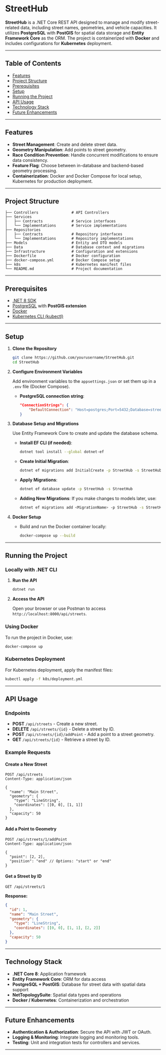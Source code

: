 
# StreetHub

**StreetHub** is a .NET Core REST API designed to manage and modify street-related data, including street names, geometries, and vehicle capacities. It utilizes **PostgreSQL** with **PostGIS** for spatial data storage and **Entity Framework Core** as the ORM. The project is containerized with **Docker** and includes configurations for **Kubernetes** deployment.

---

## Table of Contents

- [Features](#features)
- [Project Structure](#project-structure)
- [Prerequisites](#prerequisites)
- [Setup](#setup)
- [Running the Project](#running-the-project)
- [API Usage](#api-usage)
- [Technology Stack](#technology-stack)
- [Future Enhancements](#future-enhancements)

---

## Features

- **Street Management**: Create and delete street data.
- **Geometry Manipulation**: Add points to street geometry.
- **Race Condition Prevention**: Handle concurrent modifications to ensure data consistency.
- **Feature Flag**: Choose between in-database and backend-based geometry processing.
- **Containerization**: Docker and Docker Compose for local setup, Kubernetes for production deployment.

---

## Project Structure

```plaintext
├── Controllers               # API Controllers
├── Services
│   ├── Contracts             # Service interfaces
│   └── Implementations       # Service implementations
├── Repositories
│   ├── Contracts             # Repository interfaces
│   └── Implementations       # Repository implementations
├── Models                    # Entity and DTO models
├── Data                      # Database context and migrations
├── Infrastructure            # Configuration and extensions
├── Dockerfile                # Docker configuration
├── docker-compose.yml        # Docker Compose setup
├── k8s                       # Kubernetes manifest files
└── README.md                 # Project documentation
```

---

## Prerequisites

- [.NET 8 SDK](https://dotnet.microsoft.com/download/dotnet/8.0)
- [PostgreSQL](https://www.postgresql.org/download/) with **PostGIS extension**
- [Docker](https://www.docker.com/products/docker-desktop)
- [Kubernetes CLI (kubectl)](https://kubernetes.io/docs/tasks/tools/)

---

## Setup

1. **Clone the Repository**

   ```bash
   git clone https://github.com/yourusername/StreetHub.git
   cd StreetHub
   ```

2. **Configure Environment Variables**

   Add environment variables to the `appsettings.json` or set them up in a `.env` file (Docker Compose).

   - **PostgreSQL connection string**:
     ```json
     "ConnectionStrings": {
         "DefaultConnection": "Host=postgres;Port=5432;Database=streetdb;Username=yourusername;Password=yourpassword"
     }
     ```

3. **Database Setup and Migrations**

   Use Entity Framework Core to create and update the database schema.

   - **Install EF CLI (if needed)**:
     ```bash
     dotnet tool install --global dotnet-ef
     ```

   - **Create Initial Migration**:
     ```bash
     dotnet ef migrations add InitialCreate -p StreetHub -s StreetHub
     ```

   - **Apply Migrations**:
     ```bash
     dotnet ef database update -p StreetHub -s StreetHub
     ```

   - **Adding New Migrations**: If you make changes to models later, use:
     ```bash
     dotnet ef migrations add <MigrationName> -p StreetHub -s StreetHub
     ```

4. **Docker Setup**

   - Build and run the Docker container locally:

     ```bash
     docker-compose up --build
     ```

---

## Running the Project

### Locally with .NET CLI

1. **Run the API**

   ```bash
   dotnet run
   ```

2. **Access the API**

   Open your browser or use Postman to access `http://localhost:8000/api/streets`.

### Using Docker

To run the project in Docker, use:

```bash
docker-compose up
```

### Kubernetes Deployment

For Kubernetes deployment, apply the manifest files:

```bash
kubectl apply -f k8s/deployment.yml
```

---

## API Usage

### Endpoints

- **POST** `/api/streets` - Create a new street.
- **DELETE** `/api/streets/{id}` - Delete a street by ID.
- **POST** `/api/streets/{id}/addPoint` - Add a point to a street geometry.
- **GET** `/api/streets/{id}` - Retrieve a street by ID.

### Example Requests

#### Create a New Street

```http
POST /api/streets
Content-Type: application/json

{
  "name": "Main Street",
  "geometry": {
    "type": "LineString",
    "coordinates": [[0, 0], [1, 1]]
  },
  "capacity": 50
}
```

#### Add a Point to Geometry

```http
POST /api/streets/1/addPoint
Content-Type: application/json

{
  "point": [2, 2],
  "position": "end" // Options: "start" or "end"
}
```

#### Get a Street by ID

```http
GET /api/streets/1
```

**Response:**

```json
{
  "id": 1,
  "name": "Main Street",
  "geometry": {
    "type": "LineString",
    "coordinates": [[0, 0], [1, 1], [2, 2]]
  },
  "capacity": 50
}
```

---

## Technology Stack

- **.NET Core 8**: Application framework
- **Entity Framework Core**: ORM for data access
- **PostgreSQL + PostGIS**: Database for street data with spatial data support
- **NetTopologySuite**: Spatial data types and operations
- **Docker / Kubernetes**: Containerization and orchestration

---

## Future Enhancements

- **Authentication & Authorization**: Secure the API with JWT or OAuth.
- **Logging & Monitoring**: Integrate logging and monitoring tools.
- **Testing**: Unit and integration tests for controllers and services.

---
